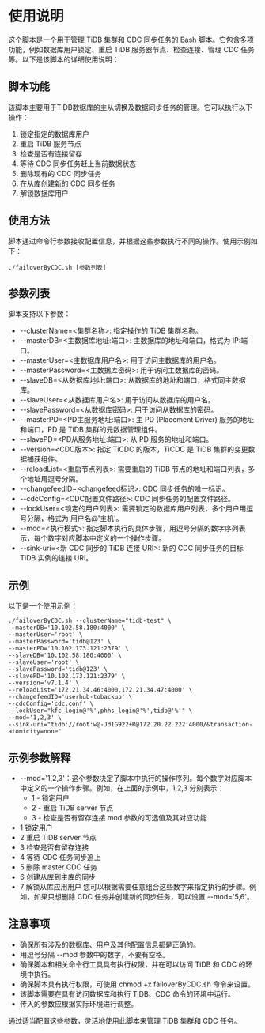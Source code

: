 # 使用说明
这个脚本是一个用于管理 TiDB 集群和 CDC 同步任务的 Bash 脚本。它包含多项功能，例如数据库用户锁定、重启 TiDB 服务器节点、检查连接、管理 CDC 任务等。以下是该脚本的详细使用说明：

## 脚本功能
该脚本主要用于TiDB数据库的主从切换及数据同步任务的管理。它可以执行以下操作：

1. 锁定指定的数据库用户
2. 重启 TiDB 服务节点
3. 检查是否有连接留存
4. 等待 CDC 同步任务赶上当前数据状态
5. 删除现有的 CDC 同步任务
6. 在从库创建新的 CDC 同步任务
7. 解锁数据库用户

## 使用方法
脚本通过命令行参数接收配置信息，并根据这些参数执行不同的操作。使用示例如下：

```shell
./failoverByCDC.sh [参数列表]
```

## 参数列表
脚本支持以下参数：
- --clusterName=<集群名称>: 指定操作的 TiDB 集群名称。
- --masterDB=<主数据库地址:端口>: 主数据库的地址和端口，格式为 IP:端口。
- --masterUser=<主数据库用户名>: 用于访问主数据库的用户名。
- --masterPassword=<主数据库密码>: 用于访问主数据库的密码。
- --slaveDB=<从数据库地址:端口>: 从数据库的地址和端口，格式同主数据库。
- --slaveUser=<从数据库用户名>: 用于访问从数据库的用户名。
- --slavePassword=<从数据库密码>: 用于访问从数据库的密码。
- --masterPD=<PD主服务地址:端口>: 主 PD (Placement Driver) 服务的地址和端口，PD 是 TiDB 集群的元数据管理组件。
- --slavePD=<PD从服务地址:端口>: 从 PD 服务的地址和端口。
- --version=<CDC版本>: 指定 TiCDC 的版本，TiCDC 是 TiDB 集群的变更数据捕获组件。
- --reloadList=<重启节点列表>: 需要重启的 TiDB 节点的地址和端口列表，多个地址用逗号分隔。
- --changefeedID=<changefeed标识>: CDC 同步任务的唯一标识。
- --cdcConfig=<CDC配置文件路径>: CDC 同步任务的配置文件路径。
- --lockUser=<锁定的用户列表>: 需要锁定的数据库用户列表，多个用户用逗号分隔，格式为 用户名@'主机'。
- --mod=<执行模式>: 指定脚本执行的具体步骤，用逗号分隔的数字序列表示，每个数字对应脚本中定义的一个操作步骤。
- --sink-uri=<新 CDC 同步的 TiDB 连接 URI>: 新的 CDC 同步任务的目标 TiDB 实例的连接 URI。

## 示例
以下是一个使用示例：

```shell
./failoverByCDC.sh --clusterName="tidb-test" \
--masterDB='10.102.58.180:4000' \
--masterUser='root' \
--masterPassword='tidb@123' \
--masterPD='10.102.173.121:2379' \
--slaveDB='10.102.58.180:4000' \
--slaveUser='root' \
--slavePassword='tidb@123' \
--slavePD='10.102.173.121:2379' \
--version='v7.1.4' \
--reloadList='172.21.34.46:4000,172.21.34.47:4000' \
--changefeedID='userhub-tobackup' \
--cdcConfig='cdc.conf' \
--lockUser="kfc_login@'%',phhs_login@'%',tidb@'%'" \
--mod='1,2,3' \
--sink-uri="tidb://root:w@-Jd1G922+R@172.20.22.222:4000/&transaction-atomicity=none"
```

## 示例参数解释
- --mod='1,2,3'：这个参数决定了脚本中执行的操作序列。每个数字对应脚本中定义的一个操作步骤。例如，在上面的示例中，1,2,3 分别表示：
  - 1 - 锁定用户
  - 2 - 重启 TiDB server 节点
  - 3 - 检查是否有留存连接
mod 参数的可选值及其对应功能
- 1 锁定用户
- 2 重启 TiDB server 节点
- 3 检查是否有留存连接
- 4 等待 CDC 任务同步追上
- 5 删除 master CDC 任务
- 6 创建从库到主库的同步
- 7 解锁从库应用用户
您可以根据需要任意组合这些数字来指定执行的步骤。例如，如果只想删除 CDC 任务并创建新的同步任务，可以设置 --mod='5,6'。

## 注意事项
- 确保所有涉及的数据库、用户及其他配置信息都是正确的。
- 用逗号分隔 --mod 参数中的数字，不要有空格。
- 确保脚本和相关命令行工具具有执行权限，并在可以访问 TiDB 和 CDC 的环境中执行。
- 确保脚本具有执行权限，可使用 chmod +x failoverByCDC.sh 命令来设置。
- 该脚本需要在具有访问数据库和执行 TiDB、CDC 命令的环境中运行。
- 传入的参数应根据实际环境进行调整。

通过适当配置这些参数，灵活地使用此脚本来管理 TiDB 集群和 CDC 任务。
